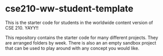 # cse210-ww-student-template
This is the starter code for students in the worldwide content version of CSE 210. YAYY!!

This repository contains the starter code for many different projects. They are arranged folders by week. There is also an an empty sandbox project that can be used to play around with any concept you would like.
